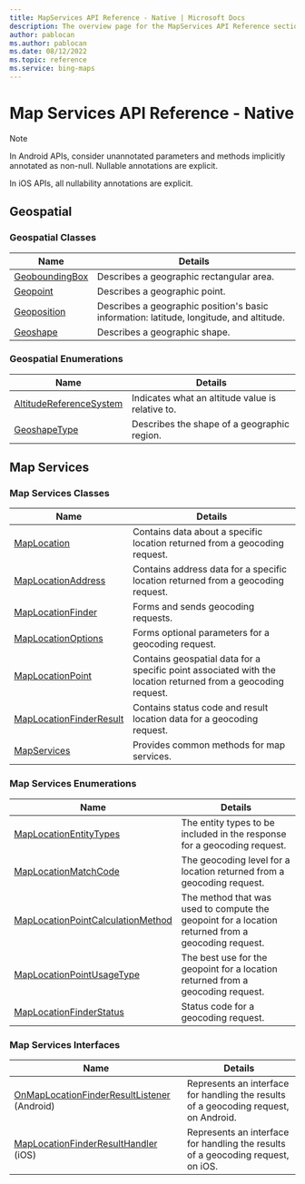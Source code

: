 ```yaml
---
title: MapServices API Reference - Native | Microsoft Docs
description: The overview page for the MapServices API Reference section contains tables containing descriptions and links to more information for each of the MapServices classes, enumerations and interfaces.
author: pablocan
ms.author: pablocan
ms.date: 08/12/2022
ms.topic: reference
ms.service: bing-maps
---
```


# Map Services API Reference - Native

> [!NOTE]
>
> In Android APIs, consider unannotated parameters and methods implicitly annotated as non-null. Nullable annotations are explicit.
>
> In iOS APIs, all nullability annotations are explicit.

## Geospatial

### Geospatial Classes

Name                                                        | Details
----------------------------------------------------------- | ------------------------------------------------------
[GeoboundingBox](../map-control-api/GeoboundingBox-class.md)| Describes a geographic rectangular area.
[Geopoint](../map-control-api/Geopoint-class.md)            | Describes a geographic point.
[Geoposition](../map-control-api/Geoposition-class.md)      | Describes a geographic position's basic information: latitude, longitude, and altitude.
[Geoshape](../map-control-api/Geoshape-class.md)            | Describes a geographic shape.

### Geospatial Enumerations

Name                                                                                  | Details
------------------------------------------------------------------------------------- | ------------------------------------------------------
[AltitudeReferenceSystem](../map-control-api/AltitudeReferenceSystem-enumeration.md)  | Indicates what an altitude value is relative to.
[GeoshapeType](../map-control-api/GeoshapeType-enumeration.md)                        | Describes the shape of a geographic region.

## Map Services

### Map Services Classes

Name                                                        | Details
----------------------------------------------------------- | ------------------------------------------------------
[MapLocation](MapLocation-class.md)                         | Contains data about a specific location returned from a geocoding request.
[MapLocationAddress](MapLocationAddress-class.md)           | Contains address data for a specific location returned from a geocoding request.
[MapLocationFinder](MapLocationFinder-class.md)             | Forms and sends geocoding requests.
[MapLocationOptions](MapLocationOptions-class.md)           | Forms optional parameters for a geocoding request.
[MapLocationPoint](MapLocationPoint-class.md)               | Contains geospatial data for a specific point associated with the location returned from a geocoding request.
[MapLocationFinderResult](MapLocationFinderResult-class.md) | Contains status code and result location data for a geocoding request.
[MapServices](MapServices-class.md)                         | Provides common methods for map services.

### Map Services Enumerations

Name                                                                                  | Details
------------------------------------------------------------------------------------- | ------------------------------------------------------
[MapLocationEntityTypes](MapLocationEntityTypes-enumeration.md)                       | The entity types to be included in the response for a geocoding request.
[MapLocationMatchCode](MapLocationMatchCode-enumeration.md)                           | The geocoding level for a location returned from a geocoding request.
[MapLocationPointCalculationMethod](MapLocationPointCalculationMethod-enumeration.md) | The method that was used to compute the geopoint for a location returned from a geocoding request.
[MapLocationPointUsageType](MapLocationPointUsageType-enumeration.md)                 | The best use for the geopoint for a location returned from a geocoding request.
[MapLocationFinderStatus](MapLocationFinderStatus-enumeration.md)                     | Status code for a geocoding request.

### Map Services Interfaces

Name                                                                                                  | Details
----------------------------------------------------------------------------------------------------- | ------------------------------------------------------
[OnMapLocationFinderResultListener](Android/OnMapLocationFinderResultListener-interface.md) (Android) | Represents an interface for handling the results of a geocoding request, on Android.
[MapLocationFinderResultHandler](iOS/MapLocationFinderResultHandler-interface.md) (iOS)               | Represents an interface for handling the results of a geocoding request, on iOS.

